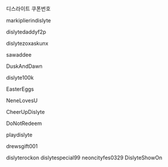 디스라이트 쿠폰번호

markiplierindislyte

dislytedaddyf2p

dislytezoxaskunx

sawaddee

DuskAndDawn

dislyte100k

EasterEggs

NeneLovesU

CheerUpDislyte

DoNotRedeem

playdislyte

drewsgift001

dislyterockon
dislytespecial99
neoncityfes0329
DislyteShowOn
